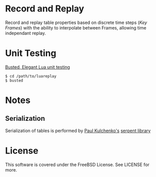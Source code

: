 # Record and Replay

Record and replay table properties based on discrete time steps (*Key Frames*)
with the ability to interpolate between Frames, allowing time independant
replay.

# Unit Testing

[Busted, Elegant Lua unit testing](http://olivinelabs.com/busted/)

    $ cd /path/to/luareplay
    $ busted

# Notes

## Serialization

Serialization of tables is performed by [Paul Kulchenko's](http://notebook.kulchenko.com/) [serpent library](https://github.com/pkulchenko/serpent)

# License

This software is covered under the FreeBSD License. See LICENSE for more.
